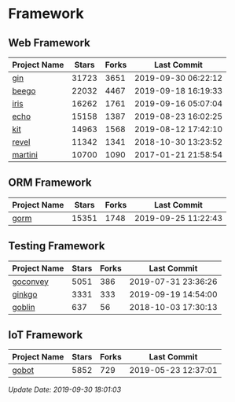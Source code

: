 # Framework

## Web Framework

| Project Name | Stars | Forks | Last Commit |
| ------------ | ----- | ----- | ----------- |
| [gin](https://github.com/gin-gonic/gin) | 31723 | 3651 | 2019-09-30 06:22:12 |
| [beego](https://github.com/astaxie/beego) | 22032 | 4467 | 2019-09-18 16:19:33 |
| [iris](https://github.com/kataras/iris) | 16262 | 1761 | 2019-09-16 05:07:04 |
| [echo](https://github.com/labstack/echo) | 15158 | 1387 | 2019-08-23 16:02:25 |
| [kit](https://github.com/go-kit/kit) | 14963 | 1568 | 2019-08-12 17:42:10 |
| [revel](https://github.com/revel/revel) | 11342 | 1341 | 2018-10-30 13:23:52 |
| [martini](https://github.com/go-martini/martini) | 10700 | 1090 | 2017-01-21 21:58:54 |

## ORM Framework

| Project Name | Stars | Forks | Last Commit |
| ------------ | ----- | ----- | ----------- |
| [gorm](https://github.com/jinzhu/gorm) | 15351 | 1748 | 2019-09-25 11:22:43 |

## Testing Framework

| Project Name | Stars | Forks | Last Commit |
| ------------ | ----- | ----- | ----------- |
| [goconvey](https://github.com/smartystreets/goconvey) | 5051 | 386 | 2019-07-31 23:36:26 |
| [ginkgo](https://github.com/onsi/ginkgo) | 3331 | 333 | 2019-09-19 14:54:00 |
| [goblin](https://github.com/franela/goblin) | 637 | 56 | 2018-10-03 17:30:13 |

## IoT Framework

| Project Name | Stars | Forks | Last Commit |
| ------------ | ----- | ----- | ----------- |
| [gobot](https://github.com/hybridgroup/gobot) | 5852 | 729 | 2019-05-23 12:37:01 |

*Update Date: 2019-09-30 18:01:03*